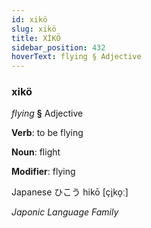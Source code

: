 ```yaml
---
id: xikö
slug: xikö
title: XİKÖ
sidebar_position: 432
hoverText: flying § Adjective
---
```


### xikö

*flying* **§** Adjective

**Verb**: to be flying

**Noun**: flight

**Modifier**: flying

Japanese ひこう hikō [çi̥ko̞ː]

*Japonic Language Family*